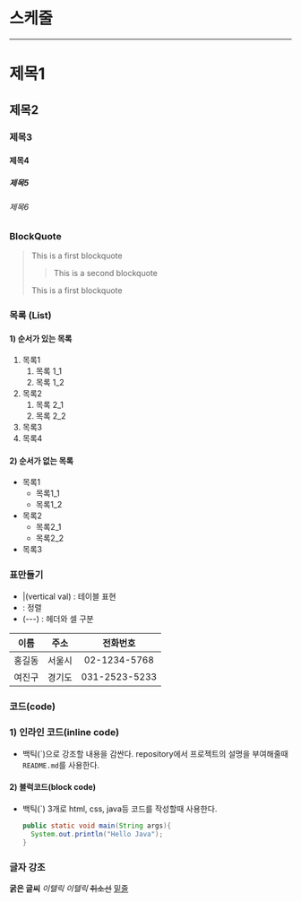 # 스케줄

---

# 제목1

## 제목2

### 제목3

#### 제목4

##### 제목5

###### 제목6

### BlockQuote
> This is a first blockquote
>
> > This is a second blockquote
> 
> This is a first blockquote 

### 목록 (List)

#### 1) 순서가 있는 목록

1. 목록1  
   1. 목록 1_1  
   2. 목록 1_2  
2. 목록2
   1. 목록 2_1
   2. 목록 2_2
3. 목록3
4. 목록4

#### 2) 순서가 없는 목록

- 목록1
  - 목록1_1
  - 목록1_2
- 목록2
  - 목록2_1
  - 목록2_2
- 목록3

### 표만들기

- |(vertical val) : 테이블 표현
- : 정렬
- (---) : 헤더와 셀 구분

|이름|주소|전화번호|
| :----: | :----: | :----------: |
|홍길동|서울시|02-1234-5768|
|여진구|경기도|031-2523-5233|


### 코드(code)
### 1) 인라인 코드(inline code)
- 백틱(\`)으로 강조할 내용을 감싼다.
repository에서 프로젝트의 설명을 부여해줄때 `README.md`를 사용한다.

#### 2) 블럭코드(block code)
- 백틱(`) 3개로 html, css, java등 코드를 작성할때 사용한다.

  ```java
  public static void main(String args){
    System.out.println("Hello Java");
  }
  ```

### 글자 강조

**굵은 글씨**
*이텔릭*
_이텔릭_
~~취소선~~
<u>밑줄</u>
